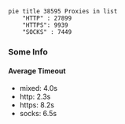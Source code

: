 
```mermaid
pie title 38595 Proxies in list
    "HTTP" : 27899
    "HTTPS": 9939
    "SOCKS" : 7449
```

### Some Info
#### Average Timeout

- mixed: 4.0s
- http: 2.3s
- https: 8.2s
- socks: 6.5s